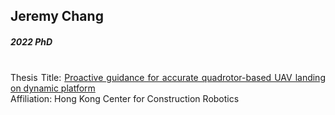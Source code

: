## Jeremy Chang
##### 2022 PhD

<div align="justify">
<br/>
Thesis Title:
<a href="https://theses.lib.polyu.edu.hk/handle/200/11989">Proactive guidance for accurate quadrotor-based UAV landing on dynamic platform
</a>
<br/>
Affiliation: Hong Kong Center for Construction Robotics
</div>